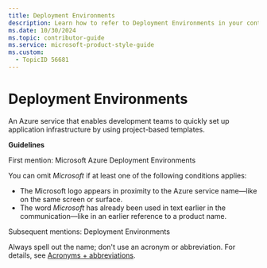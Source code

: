 ```yaml
---
title: Deployment Environments
description: Learn how to refer to Deployment Environments in your content.
ms.date: 10/30/2024
ms.topic: contributor-guide
ms.service: microsoft-product-style-guide
ms.custom:
  - TopicID 56681
---
```



# Deployment Environments

An Azure service that enables development teams to quickly set up application infrastructure by using project-based templates.

**Guidelines**

First mention: Microsoft Azure Deployment Environments

You can omit *Microsoft* if at least one of the following conditions applies:

- The Microsoft logo appears in proximity to the Azure service name—like on the same screen or surface.
- The word *Microsoft* has already been used in text earlier in the communication—like in an earlier reference to a product name.

Subsequent mentions: Deployment Environments

Always spell out the name; don't use an acronym or abbreviation. For details, see [Acronyms + abbreviations](~\acronyms-and-abbreviations.md).



